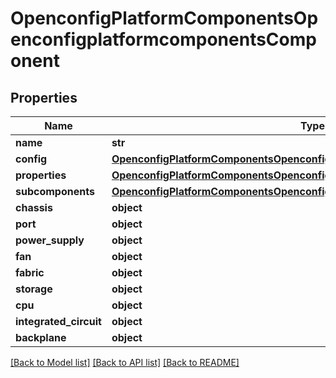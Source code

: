 # OpenconfigPlatformComponentsOpenconfigplatformcomponentsComponent

## Properties
Name | Type | Description | Notes
------------ | ------------- | ------------- | -------------
**name** | **str** |  | 
**config** | [**OpenconfigPlatformComponentsOpenconfigplatformcomponentsConfig**](OpenconfigPlatformComponentsOpenconfigplatformcomponentsConfig.md) |  | [optional] 
**properties** | [**OpenconfigPlatformComponentsOpenconfigplatformcomponentsProperties**](OpenconfigPlatformComponentsOpenconfigplatformcomponentsProperties.md) |  | [optional] 
**subcomponents** | [**OpenconfigPlatformComponentsOpenconfigplatformcomponentsSubcomponents**](OpenconfigPlatformComponentsOpenconfigplatformcomponentsSubcomponents.md) |  | [optional] 
**chassis** | **object** |  | [optional] 
**port** | **object** |  | [optional] 
**power_supply** | **object** |  | [optional] 
**fan** | **object** |  | [optional] 
**fabric** | **object** |  | [optional] 
**storage** | **object** |  | [optional] 
**cpu** | **object** |  | [optional] 
**integrated_circuit** | **object** |  | [optional] 
**backplane** | **object** |  | [optional] 

[[Back to Model list]](../README.md#documentation-for-models) [[Back to API list]](../README.md#documentation-for-api-endpoints) [[Back to README]](../README.md)


